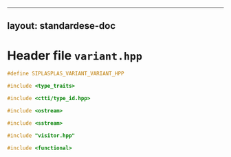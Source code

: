 
---
layout: standardese-doc
---

# Header file `variant.hpp`

``` cpp
#define SIPLASPLAS_VARIANT_VARIANT_HPP 

#include <type_traits>

#include <ctti/type_id.hpp>

#include <ostream>

#include <sstream>

#include "visitor.hpp"

#include <functional>
```
